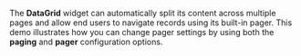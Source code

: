 The **DataGrid** widget can automatically split its content across multiple pages and allow end users to&nbsp;navigate records using its built-in pager. This demo illustrates how you can change pager settings by&nbsp;using both the **paging** and **pager** configuration options.